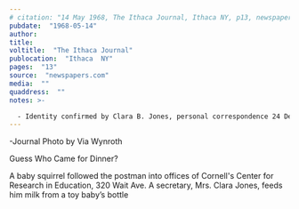 ```yaml
---
# citation: "14 May 1968, The Ithaca Journal, Ithaca NY, p13, newspapers.com."
pubdate:  "1968-05-14"
author: 
title: 
voltitle:  "The Ithaca Journal"
publocation:  "Ithaca  NY"
pages:  "13"
source:  "newspapers.com"
media:  ""
quaddress:  ""
notes: >-

  - Identity confirmed by Clara B. Jones, personal correspondence 24 Dec 2022.
---
```


-Journal Photo by Via Wynroth 

Guess Who Came for Dinner? 

A baby squirrel followed the postman into offices of Cornell's Center for Research in Education, 320 Wait Ave. A secretary, Mrs. Clara Jones, feeds him milk from a toy baby’s bottle
